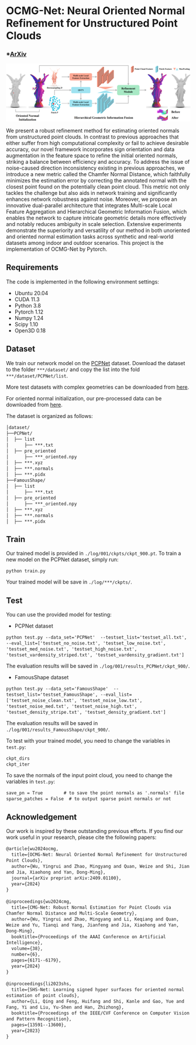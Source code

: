 # OCMG-Net: Neural Oriented Normal Refinement for Unstructured Point Clouds

### *[ArXiv](https://arxiv.org/abs/2409.01100) 

![image](./img/pipeline.png)

We present a robust refinement method for estimating oriented normals from unstructured point clouds. In contrast to previous approaches that either suffer from high computational complexity or fail to achieve desirable accuracy, our novel framework incorporates sign orientation and data augmentation in the feature space to refine the initial oriented normals, striking a balance between efficiency and accuracy. To address the issue of noise-caused direction inconsistency existing in previous approaches, we introduce a new metric called the Chamfer Normal Distance, which faithfully minimizes the estimation error by correcting the annotated normal with the closest point found on the potentially clean point cloud. This metric not only tackles the challenge but also aids in network training and significantly enhances network robustness against noise. Moreover, we propose an innovative dual-parallel architecture that integrates Multi-scale Local Feature Aggregation and Hierarchical Geometric Information Fusion, which enables the network to capture intricate geometric details more effectively and notably reduces ambiguity in scale selection. Extensive experiments demonstrate the superiority and versatility of our method in both unoriented and oriented normal estimation tasks across synthetic and real-world datasets among indoor and outdoor scenarios. This project is the implementation of OCMG-Net by Pytorch.

## Requirements
The code is implemented in the following environment settings:
- Ubuntu 20.04
- CUDA 11.3
- Python 3.8
- Pytorch 1.12
- Numpy 1.24
- Scipy 1.10
- Open3D 0.18

## Dataset
We train our network model on the [PCPNet](http://geometry.cs.ucl.ac.uk/projects/2018/pcpnet/pclouds.zip) dataset.
Download the dataset to the folder `***/dataset/` and copy the list into the fold `***/dataset/PCPNet/list`. 

More test datasets with complex geometries can be downloaded from [here](https://drive.google.com/drive/folders/1eNpDh5ivE7Ap1HkqCMbRZpVKMQB1TQ6H?usp=share_link).

For oriented normal initialization, our pre-processed data can be downloaded from [here](https://drive.google.com/drive/folders/1ZqyaSq1rUznPfjGiN0hpTWqvt5TCRRRg?usp=sharing).

The dataset is organized as follows:
```
│dataset/
├──PCPNet/
│  ├── list
│      ├── ***.txt
│  ├── pre_oriented
│      ├── ***_oriented.npy
│  ├── ***.xyz
│  ├── ***.normals
│  ├── ***.pidx
├──FamousShape/
│  ├── list
│      ├── ***.txt
│  ├── pre_oriented
│      ├── ***_oriented.npy
│  ├── ***.xyz
│  ├── ***.normals
│  ├── ***.pidx
```

## Train
Our trained model is provided in `./log/001/ckpts/ckpt_900.pt`.
To train a new model on the PCPNet dataset, simply run:
```
python train.py
```
Your trained model will be save in `./log/***/ckpts/`.

## Test
You can use the provided model for testing:
- PCPNet dataset
```
python test.py --data_set='PCPNet'  --testset_list='testset_all.txt', --eval_list=['testset_no_noise.txt', 'testset_low_noise.txt', 'testset_med_noise.txt', 'testset_high_noise.txt', 'testset_vardensity_striped.txt', 'testset_vardensity_gradient.txt']
```
The evaluation results will be saved in `./log/001/results_PCPNet/ckpt_900/`.
- FamousShape dataset
```
python test.py --data_set='FamousShape'  --testset_list='testset_FamousShape', --eval_list=['testset_noise_clean.txt', 'testset_noise_low.txt', 'testset_noise_med.txt', 'testset_noise_high.txt', 'testset_density_stripe.txt', 'testset_density_gradient.txt']
```
The evaluation results will be saved in `./log/001/results_FamousShape/ckpt_900/`.

To test with your trained model, you need to change the variables in `test.py`:
```
ckpt_dirs       
ckpt_iter
```
To save the normals of the input point cloud, you need to change the variables in `test.py`:
```
save_pn = True        # to save the point normals as '.normals' file
sparse_patches = False  # to output sparse point normals or not
```

## Acknowledgement
Our work is inspired by these outstanding previous efforts.
If you find our work useful in your research, please cite the following papers:

```
@article{wu2024ocmg,
  title={OCMG-Net: Neural Oriented Normal Refinement for Unstructured Point Clouds},
  author={Wu, Yingrui and Zhao, Mingyang and Quan, Weize and Shi, Jian and Jia, Xiaohong and Yan, Dong-Ming},
  journal={arXiv preprint arXiv:2409.01100},
  year={2024}
}

@inproceedings{wu2024cmg,
  title={CMG-Net: Robust Normal Estimation for Point Clouds via Chamfer Normal Distance and Multi-Scale Geometry},
  author={Wu, Yingrui and Zhao, Mingyang and Li, Keqiang and Quan, Weize and Yu, Tianqi and Yang, Jianfeng and Jia, Xiaohong and Yan, Dong-Ming},
  booktitle={Proceedings of the AAAI Conference on Artificial Intelligence},
  volume={38},
  number={6},
  pages={6171--6179},
  year={2024}
}

@inproceedings{li2023shs,
  title={SHS-Net: Learning signed hyper surfaces for oriented normal estimation of point clouds},
  author={Li, Qing and Feng, Huifang and Shi, Kanle and Gao, Yue and Fang, Yi and Liu, Yu-Shen and Han, Zhizhong},
  booktitle={Proceedings of the IEEE/CVF Conference on Computer Vision and Pattern Recognition},
  pages={13591--13600},
  year={2023}
}
```

